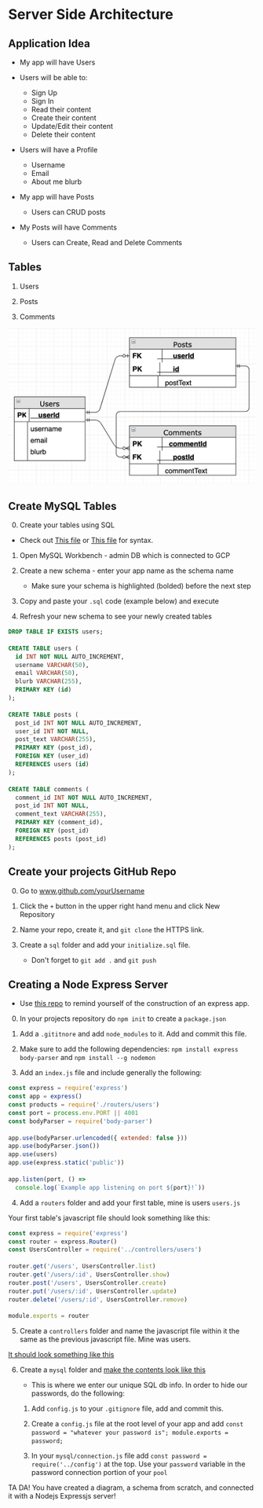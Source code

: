 # Server Side Architecture

## Application Idea

- My app will have Users

- Users will be able to:
    - Sign Up
    - Sign In
    - Read their content
    - Create their content
    - Update/Edit their content
    - Delete their content

- Users will have a Profile
    - Username
    - Email
    - About me blurb

- My app will have Posts
    - Users can CRUD posts

- My Posts will have Comments
    - Users can Create, Read and Delete Comments

## Tables

1.  Users

2. Posts

3. Comments

![ERD](images/erd.png)

## Create MySQL Tables

0. Create your tables using SQL

 - Check out [This file](sql/initialize.sql) or [This file](https://github.com/AustinCodingAcademy/311_wk3_day2_advanced_select/blob/master/initialize.sql) for syntax.

1. Open MySQL Workbench - admin DB which is connected to GCP

2. Create a new schema - enter your app name as the schema name
    - Make sure your schema is highlighted (bolded) before the next step

3. Copy and paste your `.sql` code (example below) and execute

4. Refresh your new schema to see your newly created tables

```sql
DROP TABLE IF EXISTS users;

CREATE TABLE users (
  id INT NOT NULL AUTO_INCREMENT,
  username VARCHAR(50),
  email VARCHAR(50),
  blurb VARCHAR(255),
  PRIMARY KEY (id)
);

CREATE TABLE posts (
  post_id INT NOT NULL AUTO_INCREMENT,
  user_id INT NOT NULL,
  post_text VARCHAR(255),
  PRIMARY KEY (post_id),
  FOREIGN KEY (user_id)
  REFERENCES users (id)
);

CREATE TABLE comments (
  comment_id INT NOT NULL AUTO_INCREMENT,
  post_id INT NOT NULL,
  comment_text VARCHAR(255),
  PRIMARY KEY (comment_id),
  FOREIGN KEY (post_id)
  REFERENCES posts (post_id)
);
```

## Create your projects GitHub Repo

0. Go to www.github.com/yourUsername

1. Click the `+` button in the upper right hand menu and click New Repository

2. Name your repo, create it, and `git clone` the HTTPS link.

3. Create a `sql` folder and add your `initialize.sql` file.
    - Don't forget to `git add .` and `git push`

## Creating a Node Express Server

- Use [this repo](https://github.com/eamoses/311/tree/master/311_wk2_day2_express-continued) to remind yourself of the construction of an express app.

0. In your projects repository do `npm init` to create a `package.json`

1. Add a `.gititnore` and add `node_modules` to it. Add and commit this file.

2. Make sure to add the following dependencies: `npm install express body-parser` and `npm install --g nodemon`

3. Add an `index.js` file and include generally the following:

```javascript
const express = require('express')
const app = express()
const products = require('./routers/users')
const port = process.env.PORT || 4001
const bodyParser = require('body-parser')

app.use(bodyParser.urlencoded({ extended: false }))
app.use(bodyParser.json())
app.use(users)
app.use(express.static('public'))

app.listen(port, () =>
  console.log(`Example app listening on port ${port}!`))
```

4. Add a `routers` folder and add your first table, mine is users `users.js`

Your first table's javascript file should look something like this:

```javascript
const express = require('express')
const router = express.Router()
const UsersController = require('../controllers/users')

router.get('/users', UsersController.list)
router.get('/users/:id', UsersController.show)
router.post('/users', UsersController.create)
router.put('/users/:id', UsersController.update)
router.delete('/users/:id', UsersController.remove)

module.exports = router
```

5. Create a `controllers` folder and name the javascript file within it the same as the previous javascript file. Mine was users.

[It should look something like this](https://github.com/eamoses/311/blob/master/311_wk2_day2_express-continued/controllers/comments.js)

6. Create a `mysql` folder and [make the contents look like this](https://github.com/eamoses/311/tree/master/311_wk5_both_api_hackathon/mysql)

    - This is where we enter our unique SQL db info. In order to hide our passwords, do the following:

    1. Add `config.js` to your `.gitignore` file, add and commit this.

    2. Create a `config.js` file at the root level of your app and add `const password = "whatever your password is"; module.exports = password;`

    3. In your `mysql/connection.js` file add `const password = require('../config')` at the top. Use your `password` variable in the password connection portion of your `pool`

TA DA! You have created a diagram, a schema from scratch, and connected it with a Nodejs Expressjs server!
